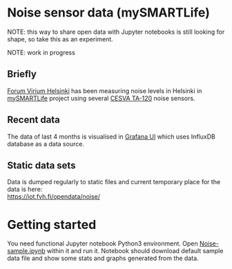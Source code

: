 # Noise sensor data (mySMARTLife)

NOTE: this way to share open data with Jupyter notebooks 
is still looking for shape, so take this as an experiment.

NOTE: work in progress

## Briefly

[Forum Virium Helsinki](https://forumvirium.fi/) has been measuring noise levels
in Helsinki in [mySMARTLife](https://www.mysmartlife.eu/mysmartlife/) 
project using several
[CESVA TA-120](https://www.cesva.com/en/products/sensors-terminals/TA120/) noise sensors.

## Recent data

The data of last 4 months is visualised in 
[Grafana UI](https://iot.fvh.fi/grafana/d/mnWQ_DOiz/melumittarit-noise-sensors?orgId=6&refresh=30s)
which uses InfluxDB database as a data source.

## Static data sets

Data is dumped regularly to static files and current temporary place for the data is here:  
https://iot.fvh.fi/opendata/noise/

# Getting started

You need functional Jupyter notebook Python3 environment. 
Open [Noise-sample.ipynb](Noise-sample.ipynb) within it and run it. 
Notebook should download default sample data file and show some stats
and graphs generated from the data.
